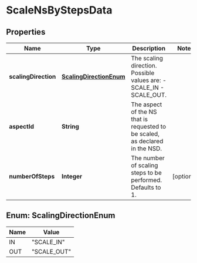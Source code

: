 
# ScaleNsByStepsData

## Properties
Name | Type | Description | Notes
------------ | ------------- | ------------- | -------------
**scalingDirection** | [**ScalingDirectionEnum**](#ScalingDirectionEnum) | The scaling direction. Possible values are: - SCALE_IN - SCALE_OUT.  | 
**aspectId** | **String** | The aspect of the NS that is requested to be scaled, as declared in the NSD.  | 
**numberOfSteps** | **Integer** | The number of scaling steps to be performed. Defaults to 1.  |  [optional]


<a name="ScalingDirectionEnum"></a>
## Enum: ScalingDirectionEnum
Name | Value
---- | -----
IN | &quot;SCALE_IN&quot;
OUT | &quot;SCALE_OUT&quot;



